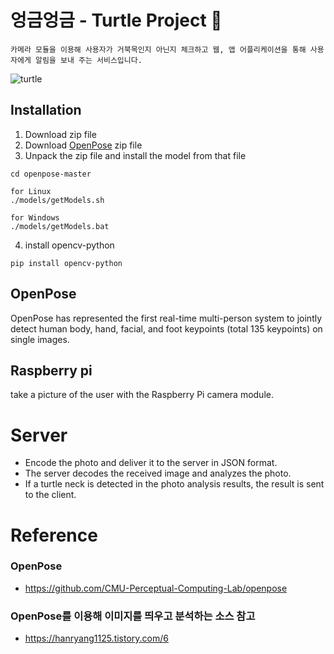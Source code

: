 # 엉금엉금 - Turtle Project 🐢
`카메라 모듈을 이용해 사용자가 거북목인지 아닌지 체크하고 웹, 앱 어플리케이션을 통해 사용자에게 알림을 보내 주는 서비스입니다.`

![turtle](./image/turtle.png)


## Installation
1. Download zip file
2. Download [OpenPose](https://github.com/CMU-Perceptual-Computing-Lab/openpose#installation) zip file
3. Unpack the zip file and install the model from that file
``` 
cd openpose-master

for Linux 
./models/getModels.sh

for Windows
./models/getModels.bat

```
4. install opencv-python
``` 
pip install opencv-python
```


## OpenPose
OpenPose has represented the first real-time multi-person system to jointly detect human body, hand, facial, and foot keypoints (total 135 keypoints) on single images.


## Raspberry pi 
take a picture of the user with the Raspberry Pi camera module.

# Server
-  Encode the photo and deliver it to the server in JSON format.
- The server decodes the received image and analyzes the photo.
- If a turtle neck is detected in the photo analysis results, the result is sent to the client.



# Reference
### OpenPose
* https://github.com/CMU-Perceptual-Computing-Lab/openpose

### OpenPose를 이용해 이미지를 띄우고 분석하는 소스 참고
* https://hanryang1125.tistory.com/6

### 